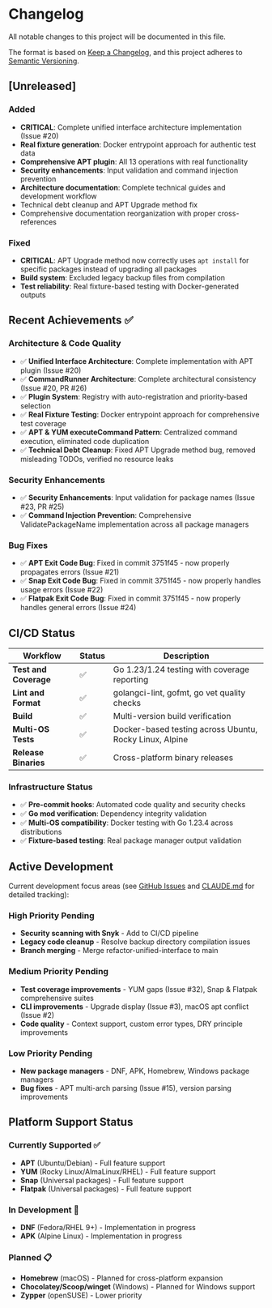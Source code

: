 # Changelog

All notable changes to this project will be documented in this file.

The format is based on [Keep a Changelog](https://keepachangelog.com/en/1.0.0/),
and this project adheres to [Semantic Versioning](https://semver.org/spec/v2.0.0.html).

## [Unreleased]

### Added
- **CRITICAL**: Complete unified interface architecture implementation (Issue #20)
- **Real fixture generation**: Docker entrypoint approach for authentic test data
- **Comprehensive APT plugin**: All 13 operations with real functionality
- **Security enhancements**: Input validation and command injection prevention
- **Architecture documentation**: Complete technical guides and development workflow
- Technical debt cleanup and APT Upgrade method fix
- Comprehensive documentation reorganization with proper cross-references

### Fixed
- **CRITICAL**: APT Upgrade method now correctly uses `apt install` for specific packages instead of upgrading all packages
- **Build system**: Excluded legacy backup files from compilation
- **Test reliability**: Real fixture-based testing with Docker-generated outputs

## Recent Achievements ✅

### Architecture & Code Quality
- ✅ **Unified Interface Architecture**: Complete implementation with APT plugin (Issue #20)
- ✅ **CommandRunner Architecture**: Complete architectural consistency (Issue #20, PR #26)
- ✅ **Plugin System**: Registry with auto-registration and priority-based selection
- ✅ **Real Fixture Testing**: Docker entrypoint approach for comprehensive test coverage
- ✅ **APT & YUM executeCommand Pattern**: Centralized command execution, eliminated code duplication
- ✅ **Technical Debt Cleanup**: Fixed APT Upgrade method bug, removed misleading TODOs, verified no resource leaks

### Security Enhancements
- ✅ **Security Enhancements**: Input validation for package names (Issue #23, PR #25)
- ✅ **Command Injection Prevention**: Comprehensive ValidatePackageName implementation across all package managers

### Bug Fixes
- ✅ **APT Exit Code Bug**: Fixed in commit 3751f45 - now properly propagates errors (Issue #21)
- ✅ **Snap Exit Code Bug**: Fixed in commit 3751f45 - now properly handles usage errors (Issue #22)
- ✅ **Flatpak Exit Code Bug**: Fixed in commit 3751f45 - now properly handles general errors (Issue #24)

## CI/CD Status

| Workflow | Status | Description |
| -------- | ------ | ----------- |
| **Test and Coverage** | ✅ | Go 1.23/1.24 testing with coverage reporting |
| **Lint and Format** | ✅ | golangci-lint, gofmt, go vet quality checks |
| **Build** | ✅ | Multi-version build verification |
| **Multi-OS Tests** | ✅ | Docker-based testing across Ubuntu, Rocky Linux, Alpine |
| **Release Binaries** | ✅ | Cross-platform binary releases |

### Infrastructure Status
- ✅ **Pre-commit hooks**: Automated code quality and security checks
- ✅ **Go mod verification**: Dependency integrity validation
- ✅ **Multi-OS compatibility**: Docker testing with Go 1.23.4 across distributions
- ✅ **Fixture-based testing**: Real package manager output validation

## Active Development

Current development focus areas (see [GitHub Issues](https://github.com/bluet/syspkg/issues) and [CLAUDE.md](CLAUDE.md) for detailed tracking):

### High Priority Pending
- **Security scanning with Snyk** - Add to CI/CD pipeline
- **Legacy code cleanup** - Resolve backup directory compilation issues
- **Branch merging** - Merge refactor-unified-interface to main

### Medium Priority Pending
- **Test coverage improvements** - YUM gaps (Issue #32), Snap & Flatpak comprehensive suites
- **CLI improvements** - Upgrade display (Issue #3), macOS apt conflict (Issue #2)
- **Code quality** - Context support, custom error types, DRY principle improvements

### Low Priority Pending
- **New package managers** - DNF, APK, Homebrew, Windows package managers
- **Bug fixes** - APT multi-arch parsing (Issue #15), version parsing improvements

## Platform Support Status

### Currently Supported ✅
- **APT** (Ubuntu/Debian) - Full feature support
- **YUM** (Rocky Linux/AlmaLinux/RHEL) - Full feature support
- **Snap** (Universal packages) - Full feature support
- **Flatpak** (Universal packages) - Full feature support

### In Development 🚧
- **DNF** (Fedora/RHEL 9+) - Implementation in progress
- **APK** (Alpine Linux) - Implementation in progress

### Planned 📋
- **Homebrew** (macOS) - Planned for cross-platform expansion
- **Chocolatey/Scoop/winget** (Windows) - Planned for Windows support
- **Zypper** (openSUSE) - Lower priority
